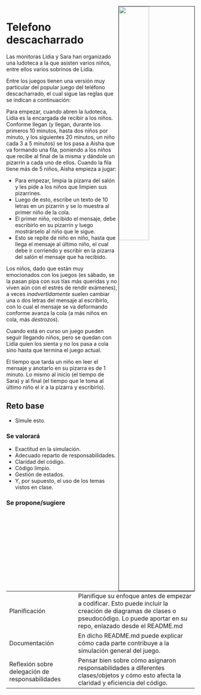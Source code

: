 <img src="imagenes/DALL·E 2023-11-11 12.20.21 - A comic-style illustration of five children sitting in a row from left to right. The first child on the left, a girl, has long black hair and is whisp.png" align=right width=40% border=1>

# Telefono descacharrado

Las monitoras Lidia y Sara han organizado una ludoteca a la que asisten varios niños, entre ellos varios sobrinos de Lidia. 

Entre los juegos tienen una versión muy particular del popular juego del teléfono descacharrado, el cual sigue las reglas que se indican a continuación:

Para empezar, cuando abren la ludoteca, Lidia es la encargada de recibir a los niños. Conforme llegan (y llegan, durante los primeros 10 minutos, hasta dos niños por minuto, y los siguientes 20 minutos, un niño cada 3 a 5 minutos) se los pasa a Aisha que va formando una fila, poniendo a los niños que recibe al final de la misma y dándole un pizarrin a cada uno de ellos. Cuando la fila tiene más de 5 niños, Aisha empieza a jugar:

- Para empezar, limpia la pizarra del salón y les pide a los niños que limpien sus pizarrines.
- Luego de esto, escribe un texto de 10 letras en un pizarrín y se lo muestra al primer niño de la cola.
- El primer niño, recibido el mensaje, debe escribirlo en su pizarrín y luego mostrárselo al niño que le sigue.
- Esto se repite de niño en niño, hasta que llega el mensaje al último niño, el cual debe ir corriendo y escribir en la pizarra del salón el mensaje que ha recibido.

Los niños, dado que están muy emocionados con los juegos (es sábado, se la pasan pipa con sus tías más queridas y no viven aún con el estrés de rendir exámenes), a veces *inadvertidamente* suelen cambiar una o dos letras del mensaje al escribirlo, con lo cual el mensaje se va deformando conforme avanza la cola (a más niños en cola,  más *destrozos*).

Cuando está en curso un juego pueden seguir llegando niños, pero se quedan con Lidia quien los sienta y no los pasa a cola sino hasta que termina el juego actual.

El tiempo que tarda un niño en leer el mensaje y anotarlo en su pizarra es de 1 minuto. Lo mismo al inicio (el tiempo de Sara) y al final (el tiempo que le toma al último niño el ir a la pizarra y escribirlo).



## Reto base

- Simule esto.

### Se valorará

- Exactitud en la simulación.
- Adecuado reparto de responsabilidades.
- Claridad del código.
- Código limpio.
- Gestión de estados.
- Y, por supuesto, el uso de los temas vistos en clase.

### Se propone/sugiere

|||
|-|-|
Planificación| Planifique su enfoque antes de empezar a codificar. Esto puede incluir la creación de diagramas de clases o pseudocódigo. Lo puede aportar en su repo, enlazado desde el README.md
Documentación|En dicho README.md puede explicar cómo cada parte contribuye a la simulación general del juego.
Reflexión sobre delegación de responsabilidades|Pensar bien sobre cómo asignaron responsabilidades a diferentes clases/objetos y cómo esto afecta la claridad y eficiencia del código.

